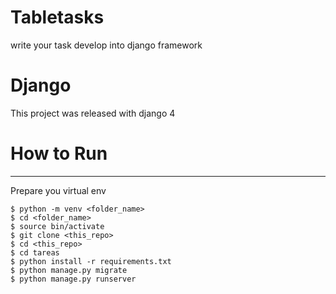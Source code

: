 # Tabletasks
write your task develop into django framework

# Django

This project was released with django 4

# How to Run

---
Prepare you virtual env 

    $ python -m venv <folder_name>
    $ cd <folder_name>
    $ source bin/activate
    $ git clone <this_repo>
    $ cd <this_repo>
    $ cd tareas
    $ python install -r requirements.txt
    $ python manage.py migrate
    $ python manage.py runserver
    
